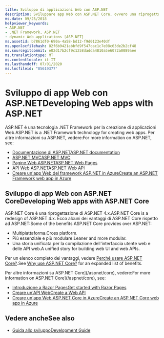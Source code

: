 ```yaml
---
title: Sviluppo di applicazioni Web con ASP.NET
description: Sviluppare app Web con ASP.NET Core, ovvero una riprogettazione di ASP.NET 4. x multipiattaforma, più snella, modulare e unificata per la creazione di un'interfaccia utente Web e di API Web.
ms.date: 09/25/2018
helpviewer_keywords:
- ASP.NET
- .NET Framework, ASP.NET
- dynamic Web applications [ASP.NET]
ms.assetid: b7861df0-690a-4a58-bd12-f9d0123e40df
ms.openlocfilehash: 82f6b9421abbfd9f547cac1c7e08c63de2b2cf48
ms.sourcegitcommit: e02d17b2cf9c1258dadda4810a5e6072a0089aee
ms.translationtype: MT
ms.contentlocale: it-IT
ms.lasthandoff: 07/01/2020
ms.locfileid: "85619377"
---
```

# <a name="developing-web-apps-with-aspnet"></a><span data-ttu-id="16ae1-103">Sviluppo di app Web con ASP.NET</span><span class="sxs-lookup"><span data-stu-id="16ae1-103">Developing Web apps with ASP.NET</span></span>

<span data-ttu-id="16ae1-104">ASP.NET è una tecnologia .NET Framework per la creazione di applicazioni Web.</span><span class="sxs-lookup"><span data-stu-id="16ae1-104">ASP.NET is a .NET Framework technology for creating web apps.</span></span> <span data-ttu-id="16ae1-105">Per altre informazioni su ASP.NET, vedere:</span><span class="sxs-lookup"><span data-stu-id="16ae1-105">For more information on ASP.NET, see:</span></span>

- [<span data-ttu-id="16ae1-106">Documentazione di ASP.NET</span><span class="sxs-lookup"><span data-stu-id="16ae1-106">ASP.NET documentation</span></span>](/aspnet/overview)
- [<span data-ttu-id="16ae1-107">ASP.NET MVC</span><span class="sxs-lookup"><span data-stu-id="16ae1-107">ASP.NET MVC</span></span>](https://dotnet.microsoft.com/apps/aspnet/mvc)
- [<span data-ttu-id="16ae1-108">Pagine Web ASP.NET</span><span class="sxs-lookup"><span data-stu-id="16ae1-108">ASP.NET Web Pages</span></span>](https://dotnet.microsoft.com/apps/aspnet/web-apps)
- [<span data-ttu-id="16ae1-109">API Web ASP.NET</span><span class="sxs-lookup"><span data-stu-id="16ae1-109">ASP.NET Web API</span></span>](https://dotnet.microsoft.com/apps/aspnet/apis)  
- [<span data-ttu-id="16ae1-110">Creare un'app Web del framework ASP.NET in Azure</span><span class="sxs-lookup"><span data-stu-id="16ae1-110">Create an ASP.NET Framework web app in Azure</span></span>](/azure/app-service/app-service-web-get-started-dotnet-framework)

## <a name="developing-web-apps-with-aspnet-core"></a><span data-ttu-id="16ae1-111">Sviluppo di app Web con ASP.NET Core</span><span class="sxs-lookup"><span data-stu-id="16ae1-111">Developing Web apps with ASP.NET Core</span></span>

<span data-ttu-id="16ae1-112">ASP.NET Core è una riprogettazione di ASP.NET 4.x.</span><span class="sxs-lookup"><span data-stu-id="16ae1-112">ASP.NET Core is a redesign of ASP.NET 4.x.</span></span> <span data-ttu-id="16ae1-113">Ecco alcuni dei vantaggi di ASP.NET Core rispetto ad ASP.NET:</span><span class="sxs-lookup"><span data-stu-id="16ae1-113">Some of the benefits ASP.NET Core provides over ASP.NET:</span></span>

- <span data-ttu-id="16ae1-114">Multipiattaforma.</span><span class="sxs-lookup"><span data-stu-id="16ae1-114">Cross platform.</span></span>
- <span data-ttu-id="16ae1-115">Più essenziale e più modulare.</span><span class="sxs-lookup"><span data-stu-id="16ae1-115">Leaner and more modular.</span></span>
- <span data-ttu-id="16ae1-116">Una storia unificata per la compilazione dell'interfaccia utente web e delle API web.</span><span class="sxs-lookup"><span data-stu-id="16ae1-116">A unified story for building web UI and web APIs.</span></span>

<span data-ttu-id="16ae1-117">Per un elenco completo dei vantaggi, vedere [Perché usare ASP.NET Core?](/aspnet/core/introduction-to-aspnet-core#why-choose-aspnet-core).</span><span class="sxs-lookup"><span data-stu-id="16ae1-117">See [Why use ASP.NET Core?](/aspnet/core/introduction-to-aspnet-core#why-choose-aspnet-core) for an expanded list of benefits.</span></span>

<span data-ttu-id="16ae1-118">Per altre informazioni su ASP.NET Core](/aspnet/core), vedere:</span><span class="sxs-lookup"><span data-stu-id="16ae1-118">For more information on ASP.NET Core](/aspnet/core), see:</span></span>

- [<span data-ttu-id="16ae1-119">Introduzione a Razor Pages</span><span class="sxs-lookup"><span data-stu-id="16ae1-119">Get started with Razor Pages</span></span>](/aspnet/core/tutorials/razor-pages/razor-pages-start)
- [<span data-ttu-id="16ae1-120">Creare un'API Web</span><span class="sxs-lookup"><span data-stu-id="16ae1-120">Create a Web API</span></span>](/aspnet/core/tutorials/first-web-api)
- [<span data-ttu-id="16ae1-121">Creare un'app Web ASP.NET Core in Azure</span><span class="sxs-lookup"><span data-stu-id="16ae1-121">Create an ASP.NET Core web app in Azure</span></span>](/azure/app-service/app-service-web-get-started-dotnet)
  
## <a name="see-also"></a><span data-ttu-id="16ae1-122">Vedere anche</span><span class="sxs-lookup"><span data-stu-id="16ae1-122">See also</span></span>

- [<span data-ttu-id="16ae1-123">Guida allo sviluppo</span><span class="sxs-lookup"><span data-stu-id="16ae1-123">Development Guide</span></span>](development-guide.md)
